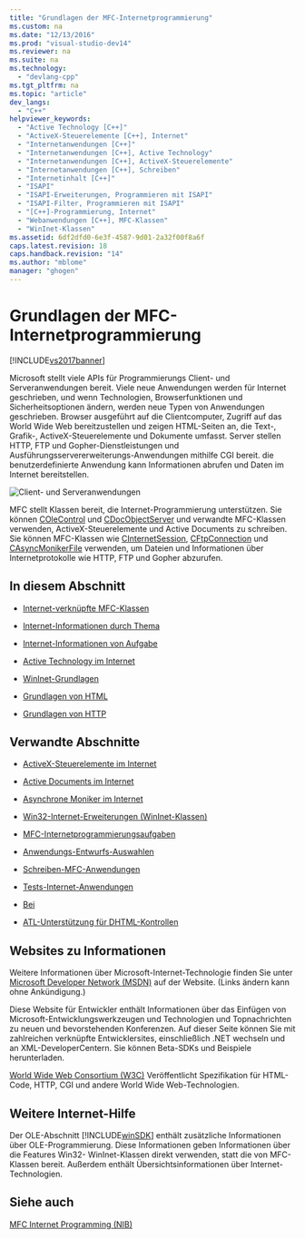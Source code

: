 ```yaml
---
title: "Grundlagen der MFC-Internetprogrammierung"
ms.custom: na
ms.date: "12/13/2016"
ms.prod: "visual-studio-dev14"
ms.reviewer: na
ms.suite: na
ms.technology: 
  - "devlang-cpp"
ms.tgt_pltfrm: na
ms.topic: "article"
dev_langs: 
  - "C++"
helpviewer_keywords: 
  - "Active Technology [C++]"
  - "ActiveX-Steuerelemente [C++], Internet"
  - "Internetanwendungen [C++]"
  - "Internetanwendungen [C++], Active Technology"
  - "Internetanwendungen [C++], ActiveX-Steuerelemente"
  - "Internetanwendungen [C++], Schreiben"
  - "Internetinhalt [C++]"
  - "ISAPI"
  - "ISAPI-Erweiterungen, Programmieren mit ISAPI"
  - "ISAPI-Filter, Programmieren mit ISAPI"
  - "[C++]-Programmierung, Internet"
  - "Webanwendungen [C++], MFC-Klassen"
  - "WinInet-Klassen"
ms.assetid: 6df2dfd0-6e3f-4587-9d01-2a32f00f8a6f
caps.latest.revision: 18
caps.handback.revision: "14"
ms.author: "mblome"
manager: "ghogen"
---
```

# Grundlagen der MFC-Internetprogrammierung
[!INCLUDE[vs2017banner](../assembler/inline/includes/vs2017banner.md)]

Microsoft stellt viele APIs für Programmierungs Client\- und Serveranwendungen bereit.  Viele neue Anwendungen werden für Internet geschrieben, und wenn Technologien, Browserfunktionen und Sicherheitsoptionen ändern, werden neue Typen von Anwendungen geschrieben.  Browser ausgeführt auf die Clientcomputer, Zugriff auf das World Wide Web bereitzustellen und zeigen HTML\-Seiten an, die Text\-, Grafik\-, ActiveX\-Steuerelemente und Dokumente umfasst.  Server stellen HTTP, FTP und Gopher\-Dienstleistungen und Ausführungsservererweiterungs\-Anwendungen mithilfe CGI bereit.  die benutzerdefinierte Anwendung kann Informationen abrufen und Daten im Internet bereitstellen.  
  
 ![Client&#45; und Serveranwendungen](../mfc/media/vc38bq1.png "vc38BQ1")  
  
 MFC stellt Klassen bereit, die Internet\-Programmierung unterstützen.  Sie können [COleControl](../mfc/reference/colecontrol-class.md) und [CDocObjectServer](../mfc/reference/cdocobjectserver-class.md) und verwandte MFC\-Klassen verwenden, ActiveX\-Steuerelemente und Active Documents zu schreiben.  Sie können MFC\-Klassen wie [CInternetSession](../mfc/reference/cinternetsession-class.md), [CFtpConnection](../mfc/reference/cftpconnection-class.md) und [CAsyncMonikerFile](../mfc/reference/casyncmonikerfile-class.md) verwenden, um Dateien und Informationen über Internetprotokolle wie HTTP, FTP und Gopher abzurufen.  
  
## In diesem Abschnitt  
  
-   [Internet\-verknüpfte MFC\-Klassen](../mfc/internet-related-mfc-classes.md)  
  
-   [Internet\-Informationen durch Thema](../mfc/internet-information-by-topic.md)  
  
-   [Internet\-Informationen von Aufgabe](../mfc/internet-information-by-task.md)  
  
-   [Active Technology im Internet](../mfc/active-technology-on-the-internet.md)  
  
-   [WinInet\-Grundlagen](../mfc/wininet-basics.md)  
  
-   [Grundlagen von HTML](../mfc/html-basics.md)  
  
-   [Grundlagen von HTTP](../mfc/http-basics.md)  
  
## Verwandte Abschnitte  
  
-   [ActiveX\-Steuerelemente im Internet](../mfc/activex-controls-on-the-internet.md)  
  
-   [Active Documents im Internet](../mfc/active-documents-on-the-internet.md)  
  
-   [Asynchrone Moniker im Internet](../mfc/asynchronous-monikers-on-the-internet.md)  
  
-   [Win32\-Internet\-Erweiterungen \(WinInet\-Klassen\)](../mfc/win32-internet-extensions-wininet.md)  
  
-   [MFC\-Internetprogrammierungsaufgaben](../mfc/mfc-internet-programming-tasks.md)  
  
-   [Anwendungs\-Entwurfs\-Auswahlen](../mfc/application-design-choices.md)  
  
-   [Schreiben\-MFC\-Anwendungen](../mfc/writing-mfc-applications.md)  
  
-   [Tests\-Internet\-Anwendungen](../mfc/testing-internet-applications.md)  
  
-   [Bei](../mfc/internet-security-cpp.md)  
  
-   [ATL\-Unterstützung für DHTML\-Kontrollen](../atl/atl-support-for-dhtml-controls.md)  
  
##  <a name="_core_web_sites_for_more_information"></a> Websites zu Informationen  
 Weitere Informationen über Microsoft\-Internet\-Technologie finden Sie unter [Microsoft Developer Network \(MSDN\)](http://go.microsoft.com/fwlink/?LinkID=56322) auf der Website. \(Links ändern kann ohne Ankündigung.\)  
  
 Diese Website für Entwickler enthält Informationen über das Einfügen von Microsoft\-Entwicklungswerkzeugen und Technologien und Topnachrichten zu neuen und bevorstehenden Konferenzen.  Auf dieser Seite können Sie mit zahlreichen verknüpfte Entwicklersites, einschließlich .NET wechseln und an XML\-DeveloperCentern.  Sie können Beta\-SDKs und Beispiele herunterladen.  
  
 [World Wide Web Consortium \(W3C\)](http://go.microsoft.com/fwlink/?LinkID=37125) Veröffentlicht Spezifikation für HTML\-Code, HTTP, CGI und andere World Wide Web\-Technologien.  
  
##  <a name="_core_more_internet_help"></a> Weitere Internet\-Hilfe  
 Der OLE\-Abschnitt [!INCLUDE[winSDK](../atl/includes/winsdk_md.md)] enthält zusätzliche Informationen über OLE\-Programmierung.  Diese Informationen geben Informationen über die Features Win32\- WinInet\-Klassen direkt verwenden, statt die von MFC\-Klassen bereit.  Außerdem enthält Übersichtsinformationen über Internet\-Technologien.  
  
## Siehe auch  
 [MFC Internet Programming \(NIB\)](assetId:///0f7a1f3a-385b-4d56-a55b-0d766840c58a)